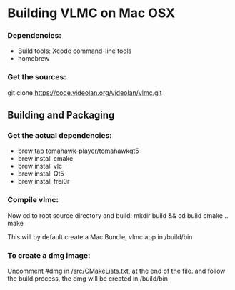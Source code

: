 # Building VLMC on Mac OSX

### Dependencies:
- Build tools: Xcode command-line tools
- homebrew

### Get the sources:
  git clone https://code.videolan.org/videolan/vlmc.git

## Building and Packaging

### Get the actual dependencies:
* brew tap tomahawk-player/tomahawkqt5
* brew install cmake
* brew install vlc
* brew install Qt5
* brew install frei0r


### Compile vlmc:
Now cd to root source directory and build:
  mkdir build && cd build
  cmake ..
  make

This will by default create a Mac Bundle, vlmc.app in /build/bin

### To create a dmg image:
 Uncomment #dmg in /src/CMakeLists.txt, at the end of the file.
 and follow the build process, the dmg will be created in /build/bin
